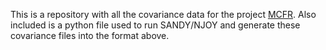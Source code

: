 This is a repository with all the covariance data for the project [MCFR](https://github.com/jvalentin2001/Sens_MCFR.git). Also included is a python file used to run SANDY/NJOY and generate these covariance files into the format above. 
